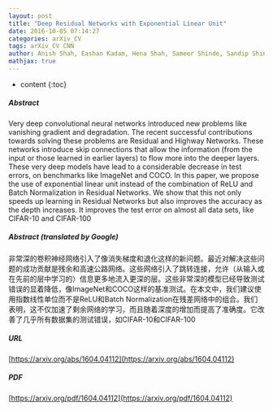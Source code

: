 ```yaml
---
layout: post
title: "Deep Residual Networks with Exponential Linear Unit"
date: 2016-10-05 07:14:27
categories: arXiv_CV
tags: arXiv_CV CNN
author: Anish Shah, Eashan Kadam, Hena Shah, Sameer Shinde, Sandip Shingade
mathjax: true
---
```


* content
{:toc}

##### Abstract
Very deep convolutional neural networks introduced new problems like vanishing gradient and degradation. The recent successful contributions towards solving these problems are Residual and Highway Networks. These networks introduce skip connections that allow the information (from the input or those learned in earlier layers) to flow more into the deeper layers. These very deep models have lead to a considerable decrease in test errors, on benchmarks like ImageNet and COCO. In this paper, we propose the use of exponential linear unit instead of the combination of ReLU and Batch Normalization in Residual Networks. We show that this not only speeds up learning in Residual Networks but also improves the accuracy as the depth increases. It improves the test error on almost all data sets, like CIFAR-10 and CIFAR-100

##### Abstract (translated by Google)
非常深的卷积神经网络引入了像消失梯度和退化这样的新问题。最近对解决这些问题的成功贡献是残余和高速公路网络。这些网络引入了跳转连接，允许（从输入或在先前的层中学习的）信息更多地流入更深的层。这些非常深的模型已经导致测试错误的显着降低，像ImageNet和COCO这样的基准测试。在本文中，我们建议使用指数线性单位而不是ReLU和Batch Normalization在残差网络中的组合。我们表明，这不仅加速了剩余网络的学习，而且随着深度的增加而提高了准确度。它改善了几乎所有数据集的测试错误，如CIFAR-10和CIFAR-100

##### URL
[https://arxiv.org/abs/1604.04112](https://arxiv.org/abs/1604.04112)

##### PDF
[https://arxiv.org/pdf/1604.04112](https://arxiv.org/pdf/1604.04112)

